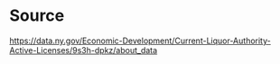 # Source

https://data.ny.gov/Economic-Development/Current-Liquor-Authority-Active-Licenses/9s3h-dpkz/about_data

